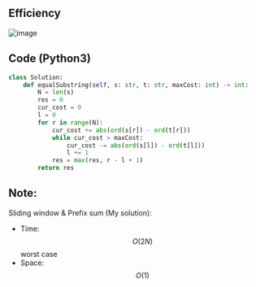## Efficiency
![image](https://github.com/KCP17/LeetCode-Solutions/assets/148914885/ed28475a-b408-45c8-b7d1-7f8e31a0f563)

## Code (Python3)
```python []
class Solution:
    def equalSubstring(self, s: str, t: str, maxCost: int) -> int:
        N = len(s)
        res = 0
        cur_cost = 0
        l = 0
        for r in range(N):
            cur_cost += abs(ord(s[r]) - ord(t[r]))
            while cur_cost > maxCost:
                cur_cost -= abs(ord(s[l]) - ord(t[l]))
                l += 1
            res = max(res, r - l + 1)
        return res
```
## Note:
Sliding window & Prefix sum (My solution):
- Time: $$O(2N)$$ worst case
- Space: $$O(1)$$
